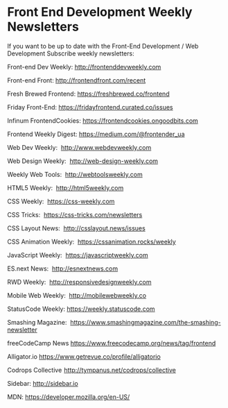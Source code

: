 # Front End Development Weekly Newsletters

If you want to be up to date with the Front-End Development / Web Development Subscribe weekly newsletters:

Front-end Dev Weekly: 
http://frontenddevweekly.com

Front-end Front:
http://frontendfront.com/recent

Fresh Brewed Frontend:
https://freshbrewed.co/frontend

Friday Front-End:
https://fridayfrontend.curated.co/issues

Infinum FrontendCookies:
https://frontendcookies.ongoodbits.com

Frontend Weekly Digest:
https://medium.com/@frontender_ua

Web Dev Weekly:
 http://www.webdevweekly.com

Web Design Weekly:
 http://web-design-weekly.com

Weekly Web Tools: 
http://webtoolsweekly.com

HTML5 Weekly:
 http://html5weekly.com

CSS Weekly:
 https://css-weekly.com

CSS Tricks:
 https://css-tricks.com/newsletters

CSS Layout News:
 http://csslayout.news/issues

CSS Animation Weekly:
 https://cssanimation.rocks/weekly

JavaScript Weekly: 
https://javascriptweekly.com

ES.next News: 
http://esnextnews.com

RWD Weekly:
 http://responsivedesignweekly.com

Mobile Web Weekly:
 http://mobilewebweekly.co

StatusCode Weekly:
https://weekly.statuscode.com

Smashing Magazine: 
https://www.smashingmagazine.com/the-smashing-newsletter

freeCodeCamp News
https://www.freecodecamp.org/news/tag/frontend

Alligator.io
https://www.getrevue.co/profile/alligatorio

Codrops Collective 
http://tympanus.net/codrops/collective

Sidebar:
http://sidebar.io

MDN:
https://developer.mozilla.org/en-US/
